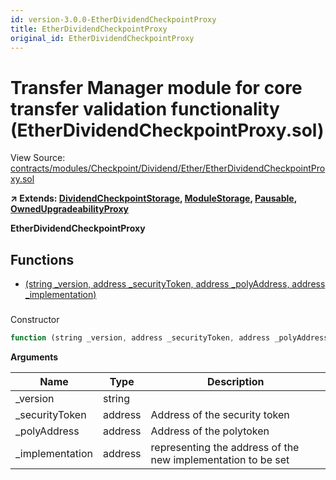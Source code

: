 ```yaml
---
id: version-3.0.0-EtherDividendCheckpointProxy
title: EtherDividendCheckpointProxy
original_id: EtherDividendCheckpointProxy
---
```


# Transfer Manager module for core transfer validation functionality (EtherDividendCheckpointProxy.sol)

View Source: [contracts/modules/Checkpoint/Dividend/Ether/EtherDividendCheckpointProxy.sol](../../contracts/modules/Checkpoint/Dividend/Ether/EtherDividendCheckpointProxy.sol)

**↗ Extends: [DividendCheckpointStorage](DividendCheckpointStorage.md), [ModuleStorage](ModuleStorage.md), [Pausable](Pausable.md), [OwnedUpgradeabilityProxy](OwnedUpgradeabilityProxy.md)**

**EtherDividendCheckpointProxy**

## Functions

- [(string _version, address _securityToken, address _polyAddress, address _implementation)](#)

### 

Constructor

```js
function (string _version, address _securityToken, address _polyAddress, address _implementation) public nonpayable ModuleStorage 
```

**Arguments**

| Name        | Type           | Description  |
| ------------- |------------- | -----|
| _version | string |  | 
| _securityToken | address | Address of the security token | 
| _polyAddress | address | Address of the polytoken | 
| _implementation | address | representing the address of the new implementation to be set | 

